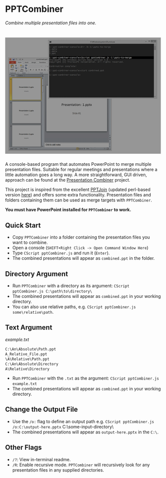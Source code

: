 # PPTCombiner
*Combine multiple presentation files into one.*

# ![Screenshot of PPTCombiner](https://github.com/AdamK117/ppt-combiner-console/raw/master/img/screenshot.png)

A console-based program that automates PowerPoint to merge multiple presentation files. Suitable for regular meetings and presentations where a little automation goes a long way. A more straightforward, GUI driven, approach can be found at the [Presentation Combiner](https://github.com/AdamK117/presentation-combiner) project.

This project is inspired from the excellent [PPTJoin](http://code.google.com/p/powerpointjoin/) (updated perl-based version [here](https://github.com/richardsugg/PowerpointJoin)) and offers some extra functionality. Presentation files and folders containing them can be used as merge targets with `PPTCombiner`. 

**You must have PowerPoint installed for `PPTCombiner` to work.**

## Quick Start

  - Copy `PPTCombiner` into a folder containing the presentation files you want to combine. 
  - Open a console (`SHIFT+Right Click -> Open Command Window Here`) 
  - Type `CScript pptCombiner.js` and run it (`Enter`).
  - The combined presentations will appear as `combined.ppt` in the folder.

## Directory Argument

  - Run `PPTCombiner` with a directory as its argument: `CScript pptCombiner.js C:\path\to\directory\`
  - The combined presentations will appear as `combined.ppt` in your working directory.
  - You can also use relative paths, e.g. `CScript pptCombiner.js some\relative\path`.

## Text Argument

*example.txt*
    
    C:\An\Absolute\Path.ppt
    A_Relative_File.ppt
    \A\Relative\Path.ppt
    C:\An\Absolute\Directory
    A\Relative\Directory

  - Run `PPTCombiner` with the `.txt` as the argument: `CScript pptCombiner.js example.txt`
  - The combined presentations will appear as `combined.ppt` in your working directory.

## Change the Output File

  - Use the `/o:` flag to define an output path e.g. `CScript pptCombiner.js /o:C:\output-here.pptx` C:\some-input-directory\
  - The combined presentations will appear as `output-here.pptx` in the `C:\`.

## Other Flags

  - `/?`: View in-terminal readme.
  - `/R`: Enable recursive mode. `PPTCombiner` will recursively look for any presentation files in any supplied directories.
